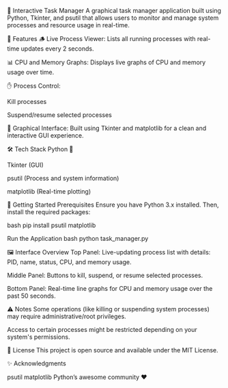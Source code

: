 🧠 Interactive Task Manager
A graphical task manager application built using Python, Tkinter, and psutil that allows users to monitor and manage system processes and resource usage in real-time.

📌 Features
🪵 Live Process Viewer: Lists all running processes with real-time updates every 2 seconds.

📊 CPU and Memory Graphs: Displays live graphs of CPU and memory usage over time.

✋ Process Control:

Kill processes

Suspend/resume selected processes

🎨 Graphical Interface: Built using Tkinter and matplotlib for a clean and interactive GUI experience.

🛠️ Tech Stack
Python 🐍

Tkinter (GUI)

psutil (Process and system information)

matplotlib (Real-time plotting)

🚀 Getting Started
Prerequisites
Ensure you have Python 3.x installed. Then, install the required packages:

bash
pip install psutil matplotlib


Run the Application
bash
python task_manager.py

🖼️ Interface Overview
Top Panel: Live-updating process list with details: PID, name, status, CPU, and memory usage.

Middle Panel: Buttons to kill, suspend, or resume selected processes.

Bottom Panel: Real-time line graphs for CPU and memory usage over the past 50 seconds.

⚠️ Notes
Some operations (like killing or suspending system processes) may require administrative/root privileges.

Access to certain processes might be restricted depending on your system's permissions.

📄 License
This project is open source and available under the MIT License.

✨ Acknowledgments

psutil
matplotlib
Python’s awesome community ❤️


